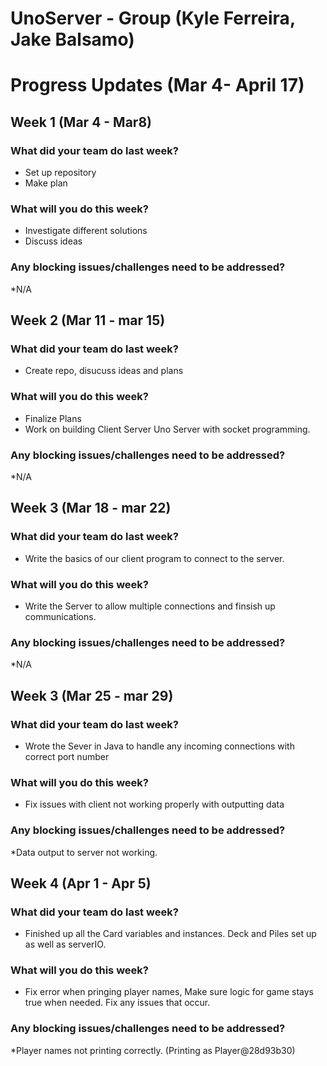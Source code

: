 # UnoServer - Group (Kyle Ferreira, Jake Balsamo) 
# Progress Updates (Mar 4- April 17)

## Week 1 (Mar 4 - Mar8)

### What did your team do last week?
* Set up repository
* Make plan

### What will you do this week?
* Investigate different solutions
* Discuss ideas

### Any blocking issues/challenges need to be addressed?
*N/A


## Week 2 (Mar 11 - mar 15)

### What did your team do last week?
* Create repo, disucuss ideas and plans

### What will you do this week?
* Finalize Plans
* Work on building Client Server Uno Server with socket programming.

### Any blocking issues/challenges need to be addressed?
*N/A

## Week 3 (Mar 18 - mar 22)

### What did your team do last week?
* Write the basics of our client program to connect to the server.

### What will you do this week?
*  Write the Server to allow multiple connections and finsish up communications. 

### Any blocking issues/challenges need to be addressed?
*N/A

## Week 3 (Mar 25 - mar 29)

### What did your team do last week?
* Wrote the Sever in Java to handle any incoming connections with correct port number

### What will you do this week?
* Fix issues with client not working properly with outputting data

### Any blocking issues/challenges need to be addressed?
*Data output to server not working. 


## Week 4 (Apr 1 - Apr 5)

### What did your team do last week?
* Finished up all the Card variables and instances. Deck and Piles set up as well as serverIO.

### What will you do this week?
* Fix error when pringing player names, Make sure logic for game stays true when needed. Fix any issues that occur. 

### Any blocking issues/challenges need to be addressed?
*Player names not printing correctly. (Printing as Player@28d93b30) 
